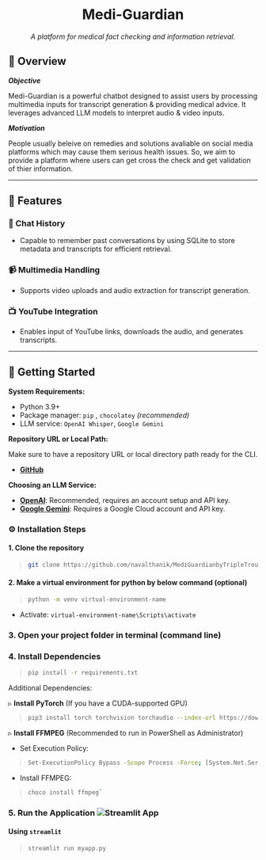 <p align="center">

<h1 align="center">Medi-Guardian</h1>
<p align="center">
  <em>A platform for medical fact checking and information retrieval.</em>
</p>

## 📍 Overview

***Objective***

Medi-Guardian is a powerful chatbot designed to assist users by processing multimedia inputs for transcript generation & providing medical advice. It leverages advanced LLM models to interpret audio & video inputs.

***Motivation***

People usually beleive on remedies and solutions avaliable on social media platforms which may cause them serious health issues. So, we aim to provide a platform where users can get cross the check and get validation of thier information.

---
## 🧩 Features

### 📲 Chat History
- Capable to remember past conversations by using SQLite to store metadata and transcripts for efficient retrieval.

### 📹 Multimedia Handling
- Supports video uploads and audio extraction for transcript generation.

### 📺 YouTube Integration
- Enables input of YouTube links, downloads the audio, and generates transcripts.

---

## 🚀 Getting Started

**System Requirements:**

  - Python 3.9+
  - Package manager: `pip` , `chocolatey`<em> (recommended)</em>
  - LLM service: `OpenAI Whisper`, `Google Gemini`

**Repository URL or Local Path:**

Make sure to have a repository URL or local directory path ready for the CLI.

- [**GitHub**](https://github.com/navalthanik/MediGuardianbyTripleTrouble)

**Choosing an LLM Service:**

- [**OpenAI**](https://platform.openai.com/docs/quickstart/account-setup): Recommended, requires an account setup and API key.
- [**Google Gemini**](https://ai.google.dev/tutorials/python_quickstart): Requires a Google Cloud account and API key.

### ⚙️ Installation Steps

#### 1. Clone the repository
>
> ```sh
> git clone https://github.com/navalthanik/MediGuardianbyTripleTrouble.git
> ```

#### 2. Make a virtual environment for python by below command (optional)
>
> ```sh
> python -m venv virtual-environment-name
> ```
   - Activate: `virtual-environment-name\Scripts\activate`

### 3. Open your project folder in terminal (command line)

### 4. Install Dependencies
> ```sh
>pip install -r requirements.txt
> ```
Additional Dependencies:

▹ **Install PyTorch** (If you have a CUDA-supported GPU)
   >```sh
   >pip3 install torch torchvision torchaudio --index-url https://download.pytorch.org/whl/cu121
   > ```

▹ **Install FFMPEG** (Recommended to run in PowerShell as Administrator)
   - Set Execution Policy: 
   >```sh
   >Set-ExecutionPolicy Bypass -Scope Process -Force; [System.Net.ServicePointManager]::SecurityProtocol = [System.Net.ServicePointManager]::SecurityProtocol -bor 3072; iex ((New-Object System.Net.WebClient).DownloadString('https://community.chocolatey.org/install.ps1'))
   >```
   - Install FFMPEG: 
   >```sh
   >choco install ffmpeg`
   >```

### 5. Run the Application ![Streamlit App](https://static.streamlit.io/badges/streamlit_badge_black_white.svg)
#### Using `streamlit` 

>  `streamlit run myapp.py`

